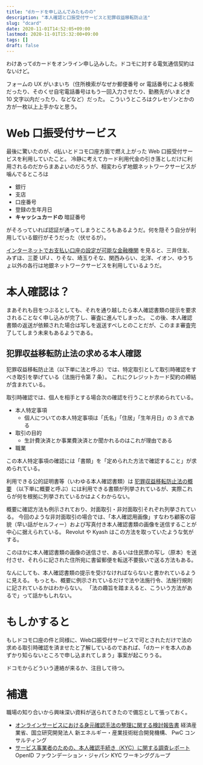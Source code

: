 ```yaml
---
title: "dカードを申し込んでみたものの"
description: "本人確認と口振受付サービスと犯罪収益移転防止法"
slug: "dcard"
date: 2020-11-01T14:52:05+09:00
lastmod: 2020-11-01T15:32:00+09:00
tags: []
draft: false
---
```


わけあってdカードをオンライン申し込みした。ドコモに対する電気通信契約はないけど。

フォームの UX がいまいち（住所検索がなぜか郵便番号 or 電話番号による検索だったり、そのくせ自宅電話番号はもう一回入力させたり、勤務先がいまどき 10 文字以内だったり、などなど）だった。
こういうところはクレセゾンとかの方が一枚以上上手かなと思う。

# Web 口振受付サービス

最後に驚いたのが、d払いとドコモ口座方面で燃え上がった Web 口振受付サービスを利用していたこと。
冷静に考えてカード利用代金の引き落としだけに利用されるのだからまあよいのだろうが、相変わらず地銀ネットワークサービスが噛んでるところは
- 銀行
- 支店
- 口座番号
- 登録の生年月日
- **キャッシュカードの** 暗証番号

がそろっていれば認証が通ってしまうところもあるようだ。何を隠そう自分が利用している銀行がそうだった（伏せるが）。

[インターネットでお支払い口座の設定が可能な金融機関](https://d-card.jp/st/supports/settings/webbanklist.html) を見ると、三井住友、みずほ、三菱 UFJ 、りそな、埼玉りそな、関西みらい、北洋、イオン、ゆうちょ以外の各行は地銀ネットワークサービスを利用しているようだ。

# 本人確認は？

まあそれも目をつぶるとしても、それを通り越したら本人確認書類の提示を要求されることなく申し込みが完了し、審査に進んでしまった。
この後、本人確認書類の返送が依頼された場合は写しを返送すべしとのことだが、このまま審査完了してしまう未来もあるようである。


## 犯罪収益移転防止法の求める本人確認
犯罪収益移転防止法（以下単に法と呼ぶ）では、特定取引として取引時確認をすべき取引を挙げている（法施行令第 7 条）。
これにクレジットカード契約の締結が含まれている。

取引時確認では、個人を相手とする場合次の確認を行うことが求められている。
- 本人特定事項
  - 個人についての本人特定事項は「氏名」「住居」「生年月日」の 3 点である
- 取引の目的
  - 生計費決済とか事業費決済とか聞かれるのはこれが理由である
- 職業

この本人特定事項の確認には「書類」を「定められた方法で確認すること」が求められている。

利用できる公的証明書等（いわゆる本人確認書類）は
[犯罪収益移転防止法の概要](https://www.npa.go.jp/sosikihanzai/jafic/hourei/data/hougaiyou20201001.pdf)
（以下単に概要と呼ぶ）には利用できる書類が列挙されているが、実際これらが何を根拠に列挙されているかはよくわからない。

概要に確認方法も例示されており、対面取引・非対面取引それぞれ列挙されている。
今回のような非対面取引の場合では、「本人確認用画像」すなわち顧客の容貌（早い話がセルフィー）および写真付き本人確認書類の画像を送信することが中心に据えられている。 Revolut や Kyash はこの方法を取っていたような気がする。

このほかに本人確認書類の画像の送信させ、あるいは住民票の写し（原本）を送付させ、それらに記された住所宛に書留郵便を転送不要扱いで送る方法もある。

なんにしても、本人確認書類の提示を受けなければならないと書かれているように見える。
もっとも、概要に例示されているだけで法や法施行令、法施行規則に記されているかはわからない。
「法の趣旨を踏まえると、こういう方法があるで」って話かもしれない。

# もしかすると

もしドコモ口座の件と同様に、Web口振受付サービスで可とされただけで法の求める取引時確認を済ませたと了解しているのであれば、「dカードを本人のあずかり知らないところで申し込まれてしまう」事案が起こりうる。

ドコモからどういう連絡が来るか、注目して待つ。

# 補遺

職場の知り合いから興味深い資料が送られてきたので備忘として張っておく。

- [オンラインサービスにおける身元確認手法の整理に関する検討報告書](https://www.meti.go.jp/press/2020/04/20200417002/20200417002-3.pdf) 経済産業省、国立研究開発法人 新エネルギー・産業技術総合開発機構、 PwC コンサルティング
- [サービス事業者のための、本人確認手続き（KYC）に関する調査レポート](https://www.openid.or.jp/news/oidfj_kycwg_report_20200123.pdf) OpenID ファウンデーション・ジャパン KYC ワーキンググループ
